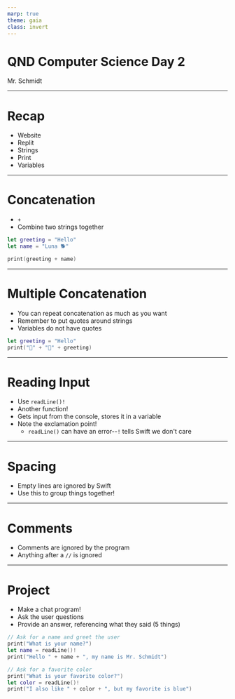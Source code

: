 ```yaml
---
marp: true
theme: gaia
class: invert
---
```


# QND Computer Science Day 2
Mr. Schmidt

--- 

# Recap

- Website
- Replit
- Strings
- Print
- Variables

---

# Concatenation

- `+`
- Combine two strings together

```swift
let greeting = "Hello"
let name = "Luna 🐕"

print(greeting + name)
```

---

# Multiple Concatenation

- You can repeat concatenation as much as you want
- Remember to put quotes around strings
- Variables do not have quotes

```swift
let greeting = "Hello"
print("🦀" + "🦕" + greeting)
```
---

# Reading Input

- Use `readLine()!`
- Another function! 
- Gets input from the console, stores it in a variable
- Note the exclamation point!
  - `readLine()` can have an error--`!` tells Swift we don't care

---

# Spacing

- Empty lines are ignored by Swift
- Use this to group things together!

---

# Comments

- Comments are ignored by the program
- Anything after a `//` is ignored

---

# Project

- Make a chat program!
- Ask the user questions
- Provide an answer, referencing what they said (5 things)

```swift
// Ask for a name and greet the user
print("What is your name?")
let name = readLine()!
print("Hello " + name + ", my name is Mr. Schmidt")

// Ask for a favorite color
print("What is your favorite color?")
let color = readLine()!
print("I also like " + color + ", but my favorite is blue")
```
